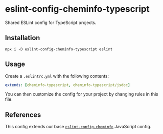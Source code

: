 # eslint-config-cheminfo-typescript

Shared ESLint config for TypeScript projects.

## Installation

```console
npx i -D eslint-config-cheminfo-typescript eslint
```

## Usage

Create a `.eslintrc.yml` with the following contents:

```yml
extends: [cheminfo-typescript, cheminfo-typescript/jsdoc]
```

You can then customize the config for your project by changing rules in this file.

## References

This config extends our base [`eslint-config-cheminfo`](https://github.com/cheminfo/eslint-config) JavaScript config.
